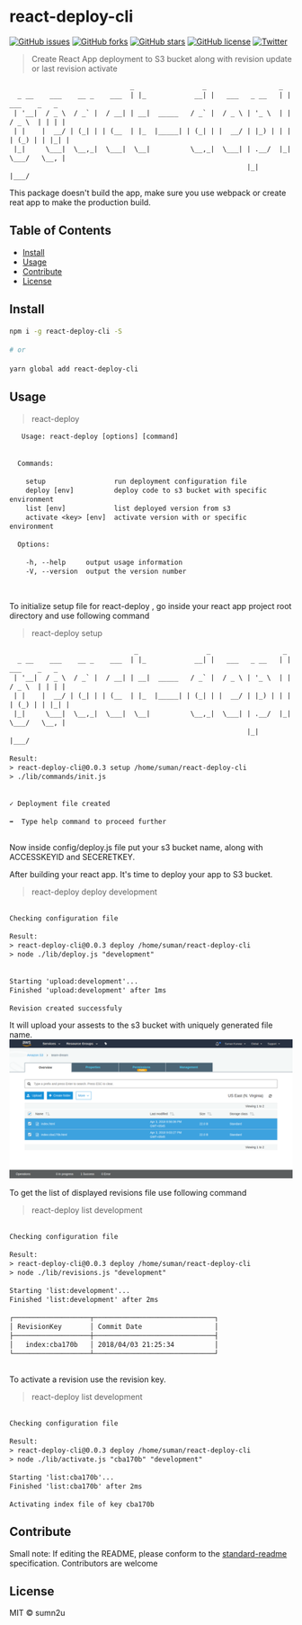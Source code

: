 # react-deploy-cli

[![GitHub issues](https://img.shields.io/github/issues/sumn2u/react-deploy-cli.svg)](https://github.com/sumn2u/react-deploy-cli/issues) [![GitHub forks](https://img.shields.io/github/forks/sumn2u/react-deploy-cli.svg)](https://github.com/sumn2u/react-deploy-cli/network) [![GitHub stars](https://img.shields.io/github/stars/sumn2u/react-deploy-cli.svg)](https://github.com/sumn2u/react-deploy-cli/stargazers) [![GitHub license](https://img.shields.io/github/license/sumn2u/react-deploy-cli.svg)](https://github.com/sumn2u/react-deploy-cli/blob/master/LICENSE) [![Twitter](https://img.shields.io/twitter/url/https/github.com/sumn2u/react-deploy-cli.svg?style=social)](https://twitter.com/intent/tweet?text=Wow:&url=https%3A%2F%2Fgithub.com%2Fsumn2u%2Freact-deploy-cli)

> Create React App deployment to S3 bucket along with revision update or last revision activate

```
                              _                 _                  _                 
  _ __    ___    __ _    ___  | |_            __| |   ___   _ __   | |   ___    _   _ 
 | '__|  / _ \  / _` |  / __| | __|  _____   / _` |  / _ \ | '_ \  | |  / _ \  | | | |
 | |    |  __/ | (_| | | (__  | |_  |_____| | (_| | |  __/ | |_) | | | | (_) | | |_| |
 |_|     \___|  \__,_|  \___|  \__|          \__,_|  \___| | .__/  |_|  \___/   \__, |
                                                           |_|                  |___/ 

```

This package doesn't build the app, make sure you use webpack or create reat app to make the production build.

## Table of Contents

- [Install](#install)
- [Usage](#usage)
- [Contribute](#contribute)
- [License](#license)

## Install

```sh
npm i -g react-deploy-cli -S

# or

yarn global add react-deploy-cli

```

## Usage
> react-deploy
```
   Usage: react-deploy [options] [command]


  Commands:

    setup                 run deployment configuration file
    deploy [env]          deploy code to s3 bucket with specific environment
    list [env]            list deployed version from s3
    activate <key> [env]  activate version with or specific environment

  Options:

    -h, --help     output usage information
    -V, --version  output the version number



```
 To initialize setup file for react-deploy , go inside your react app project root directory and  use following command 

> react-deploy setup
```
                               _                 _                  _                 
  _ __    ___    __ _    ___  | |_            __| |   ___   _ __   | |   ___    _   _ 
 | '__|  / _ \  / _` |  / __| | __|  _____   / _` |  / _ \ | '_ \  | |  / _ \  | | | |
 | |    |  __/ | (_| | | (__  | |_  |_____| | (_| | |  __/ | |_) | | | | (_) | | |_| |
 |_|     \___|  \__,_|  \___|  \__|          \__,_|  \___| | .__/  |_|  \___/   \__, |
                                                           |_|                  |___/ 

Result:
> react-deploy-cli@0.0.3 setup /home/suman/react-deploy-cli
> ./lib/commands/init.js


✓ Deployment file created

➡  Type help command to proceed further


```
Now inside config/deploy.js file put your s3 bucket name, along with ACCESSKEYID and SECERETKEY.

After building your react app. It's time to deploy your app to S3 bucket.

> react-deploy deploy development

```

Checking configuration file

Result:
> react-deploy-cli@0.0.3 deploy /home/suman/react-deploy-cli
> node ./lib/deploy.js "development"


Starting 'upload:development'...
Finished 'upload:development' after 1ms

Revision created successfuly 
```
It will upload your assests to the s3 bucket with uniquely generated file name. 
![upload revisions](img/deploy.png)

To get the list of displayed revisions file use following command

>  react-deploy list development

```

Checking configuration file

Result:
> react-deploy-cli@0.0.3 deploy /home/suman/react-deploy-cli
> node ./lib/revisions.js "development"

Starting 'list:development'...
Finished 'list:development' after 2ms

┌───────────────────┬──────────────────────────────┐
│ RevisionKey       │ Commit Date                  │
├───────────────────┼──────────────────────────────┤
│   index:cba170b   │ 2018/04/03 21:25:34          │
└───────────────────┴──────────────────────────────┘
 
```
To activate a revision use the revision key.

>  react-deploy list development

```

Checking configuration file

Result:
> react-deploy-cli@0.0.3 deploy /home/suman/react-deploy-cli
> node ./lib/activate.js "cba170b" "development"

Starting 'list:cba170b'...
Finished 'list:cba170b' after 2ms

Activating index file of key cba170b

```


## Contribute



Small note: If editing the README, please conform to the [standard-readme](https://github.com/RichardLitt/standard-readme) specification. Contributors are welcome

## License

MIT © sumn2u